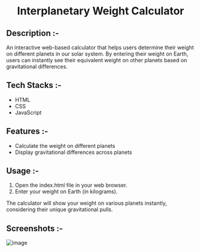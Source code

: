 # <p align="center">Interplanetary Weight Calculator</p>

## Description :-

An interactive web-based calculator that helps users determine their weight on different planets in our solar system. By entering their weight on Earth, users can instantly see their equivalent weight on other planets based on gravitational differences.

## Tech Stacks :-

- HTML
- CSS
- JavaScript

## Features :-

- Calculate the weight on different planets
- Display gravitational differences across planets

## Usage :-

1. Open the index.html file in your web browser.
2. Enter your weight on Earth (in kilograms).

The calculator will show your weight on various planets instantly, considering their unique gravitational pulls.

## Screenshots :-

![image](https://github.com/user-attachments/assets/977ed376-bd9c-4f42-bb40-d440fa518716)
